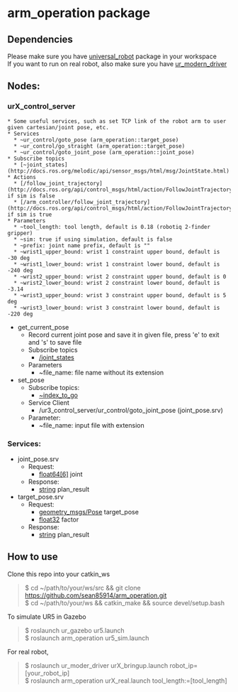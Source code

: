 # arm_operation package
## Dependencies
Please make sure you have [universal_robot](http://wiki.ros.org/universal_robot) package in your workspace  
If you want to run on real robot, also make sure you have [ur_modern_driver](https://github.com/ros-industrial/ur_modern_driver)  

## Nodes:
  ### urX_control_server
    * Some useful services, such as set TCP link of the robot arm to user given cartesian/joint pose, etc.
    * Services
      * ~ur_control/goto_pose (arm_operation::target_pose)
      * ~ur_control/go_straight (arm_operation::target_pose)
      * ~ur_control/goto_joint_pose (arm_operation::joint_pose)
    * Subscribe topics
      * [~joint_states](http://docs.ros.org/melodic/api/sensor_msgs/html/msg/JointState.html)
    * Actions
      * [/follow_joint_trajectory](http://docs.ros.org/api/control_msgs/html/action/FollowJointTrajectory.html) if sim is false
      * [/arm_controller/follow_joint_trajectory](http://docs.ros.org/api/control_msgs/html/action/FollowJointTrajectory.html) if sim is true
    * Parameters
      * ~tool_length: tool length, default is 0.18 (robotiq 2-finder gripper)
      * ~sim: true if using simulation, default is false
      * ~prefix: joint name prefix, default is ""
      * ~wrist1_upper_bound: wrist 1 constraint upper bound, default is -30 deg
      * ~wrist1_lower_bound: wrist 1 constraint lower bound, default is -240 deg
      * ~wrist2_upper_bound: wrist 2 constraint upper bound, default is 0
      * ~wrist2_lower_bound: wrist 2 constraint lower bound, default is -3.14
      * ~wrist3_upper_bound: wrist 3 constraint upper bound, default is 5 deg
      * ~wrist3_lower_bound: wrist 3 constraint lower bound, default is -220 deg
  * get_current_pose
    * Record current joint pose and save it in given file, press 'e' to exit and 's' to save file
    * Subscribe topics
      * [/joint_states](http://docs.ros.org/melodic/api/sensor_msgs/html/msg/JointState.html)
    * Parameters
      * ~file_name: file name without its extension
  * set_pose
    * Subscribe topics:
      * [~index_to_go](http://docs.ros.org/melodic/api/std_msgs/html/msg/Int16.html)
    * Service Client
      * /ur3_control_server/ur_control/goto_joint_pose (joint_pose.srv)
    * Parameter:
      * ~file_name: input file with extension
 ### Services:
  * joint_pose.srv
    * Request:
      * [float64[6]](http://docs.ros.org/jade/api/std_msgs/html/msg/Float64.html) joint
    * Response:
      * [string](http://docs.ros.org/jade/api/std_msgs/html/msg/String.html) plan_result
  * target_pose.srv
    * Request:
      * [geometry_msgs/Pose](http://docs.ros.org/lunar/api/geometry_msgs/html/msg/Pose.html) target_pose
      * [float32](http://docs.ros.org/jade/api/std_msgs/html/msg/Float32.html) factor
    * Response:
      * [string](http://docs.ros.org/jade/api/std_msgs/html/msg/String.html) plan_result
      
      
## How to use
Clone this repo into your catkin_ws
> $ cd ~/path/to/your/ws/src && git clone https://github.com/sean85914/arm_operation.git  
> $ cd ~/path/to/your/ws && catkin_make && source devel/setup.bash


To simulate UR5 in Gazebo
> $ roslaunch ur_gazebo ur5.launch  
> $ roslaunch arm_operation ur5_sim.launch

For real robot,
> $ roslaunch ur_moder_driver urX_bringup.launch robot_ip=[your_robot_ip]  
> $ roslaunch arm_operation urX_real.launch tool_length:=[tool_length]

